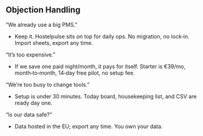 ## Objection Handling

“We already use a big PMS.”
- Keep it. Hostelpulse sits on top for daily ops. No migration, no lock‑in. Import sheets, export any time.

“It’s too expensive.”
- If we save one paid night/month, it pays for itself. Starter is €39/mo, month‑to‑month, 14‑day free pilot, no setup fee.

“We’re too busy to change tools.”
- Setup is under 30 minutes. Today board, housekeeping list, and CSV are ready day one.

“Is our data safe?”
- Data hosted in the EU; export any time. You own your data.

